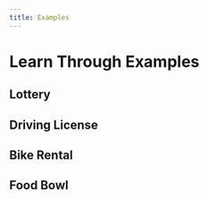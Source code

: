 ```yaml
---
title: Examples
---
```


# Learn Through Examples

## Lottery

## Driving License

## Bike Rental

## Food Bowl